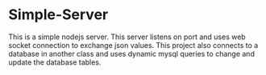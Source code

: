 # Simple-Server
This is a simple nodejs server. This server listens on port and uses web socket connection to exchange json values. This project also connects to a database in another class and uses dynamic mysql queries to change and update the database tables.
